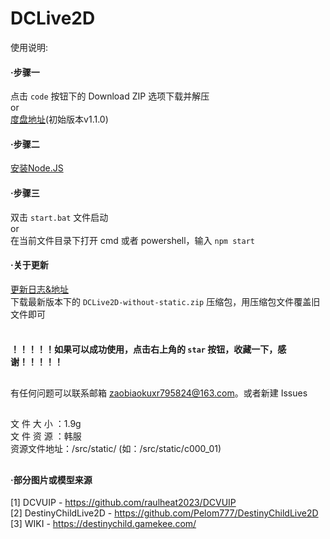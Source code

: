 # DCLive2D

使用说明:

#### ·步骤一
 点击 ```code``` 按钮下的 Download ZIP 选项下载并解压<br />
 or<br />
 [度盘地址](https://pan.baidu.com/s/1DPawE6L0-TxGjc0Gxv2r1Q?pwd=dc23)(初始版本v1.1.0)<br />

#### ·步骤二
 [安装Node.JS](https://nodejs.org/en/)

#### ·步骤三
 双击 ```start.bat``` 文件启动<br />
 or<br />
 在当前文件目录下打开 cmd 或者 powershell，输入 ```npm start```
 
#### ·关于更新
 [更新日志&地址](https://github.com/Mobbbb/DCLive2D/releases)<br />
 下载最新版本下的 ```DCLive2D-without-static.zip``` 压缩包，用压缩包文件覆盖旧文件即可
<br /><br />
 #### ！！！！！如果可以成功使用，点击右上角的 ```star``` 按钮，收藏一下，感谢！！！！！

##
有任何问题可以联系邮箱 zaobiaokuxr795824@163.com。或者新建 Issues

##

文 件 大 小 ：1.9g<br />
文 件 资 源 ：韩服<br />
资源文件地址：/src/static/ (如：/src/static/c000_01)

##
#### ·部分图片或模型来源
[1] DCVUIP - https://github.com/raulheat2023/DCVUIP<br />
[2] DestinyChildLive2D - https://github.com/Pelom777/DestinyChildLive2D<br />
[3] WIKI - https://destinychild.gamekee.com/
